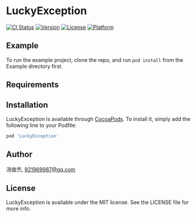 # LuckyException

[![CI Status](https://img.shields.io/travis/汤俊杰/LuckyException.svg?style=flat)](https://travis-ci.org/汤俊杰/LuckyException)
[![Version](https://img.shields.io/cocoapods/v/LuckyException.svg?style=flat)](https://cocoapods.org/pods/LuckyException)
[![License](https://img.shields.io/cocoapods/l/LuckyException.svg?style=flat)](https://cocoapods.org/pods/LuckyException)
[![Platform](https://img.shields.io/cocoapods/p/LuckyException.svg?style=flat)](https://cocoapods.org/pods/LuckyException)

## Example

To run the example project, clone the repo, and run `pod install` from the Example directory first.

## Requirements

## Installation

LuckyException is available through [CocoaPods](https://cocoapods.org). To install
it, simply add the following line to your Podfile:

```ruby
pod 'LuckyException'
```

## Author

汤俊杰, 921969987@qq.com

## License

LuckyException is available under the MIT license. See the LICENSE file for more info.
